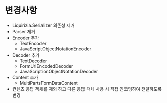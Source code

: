 # 변경사항

- Liquirizia.Serializer 의존성 제거
- Parser 제거
- Encoder 추가
  - TextEncoder
  - JavaScriptObjectNotationEncoder
- Decoder 추가
  - TextDecoder
  - FormUrlEncodedDecoder
  - JavaScriptionObjectNotationDecoder
- Content 추가
  - MultiPartsFormDataContent
- 컨텐츠 응답 객체를 제외 하고 다른 응답 객체 사용 시 직접 인코딩하여 전달하도록 변경
